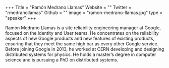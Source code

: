 +++
Title = "Ramón Medrano Llamas"
Website = ""
Twitter = "rmedranollamas"
Github = ""
image = "ramon-medrano-llamas.jpg"
type = "speaker"
+++

Ramón Medrano Llamas is a site reliability engineering manager at Google, focused on the
Identity and User teams. He concentrates on the reliability aspects of new Google products
and new features of existing products, ensuring that they meet the same high bar as every
other Google service. Before joining Google in 2013, he worked at CERN developing and
designing distributed systems for physics. He holds a master’s degree in computer science
and is pursuing a PhD on distributed systems.

